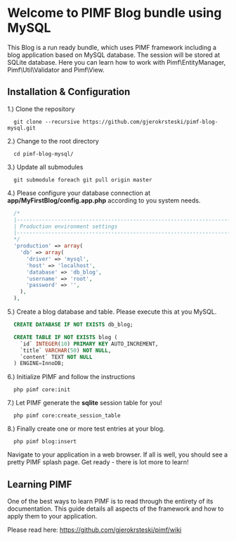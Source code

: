 Welcome to PIMF Blog bundle using MySQL
=======================================
This Blog is a run ready bundle, which uses PIMF framework including a blog application based on MySQL database.
The session will be stored at SQLite database. Here you can learn how to work with Pimf\EntityManager, Pimf\Util\Validator
and Pimf\View.

Installation & Configuration
----------------------------

1.) Clone the repository

```cli
  git clone --recursive https://github.com/gjerokrsteski/pimf-blog-mysql.git
```

2.) Change to the root directory

```cli
  cd pimf-blog-mysql/
```

3.) Update all submodules

```cli
  git submodule foreach git pull origin master
```

4.) Please configure your database connection at **app/MyFirstBlog/config.app.php** according to you system needs.

```php
  /*
  |------------------------------------------------------------------------
  | Production environment settings
  |------------------------------------------------------------------------
  */
  'production' => array(
    'db' => array(
      'driver' => 'mysql',
      'host' => 'localhost',
      'database' => 'db_blog',
      'username' => 'root',
      'password' => '',
    ),
  ),
```

5.) Create a blog database and table. Please execute this at you MySQL.

```sql
  CREATE DATABASE IF NOT EXISTS db_blog;

  CREATE TABLE IF NOT EXISTS blog (
    `id` INTEGER(10) PRIMARY KEY AUTO_INCREMENT,
    `title` VARCHAR(50) NOT NULL,
    `content` TEXT NOT NULL
  ) ENGINE=InnoDB;
```

6.) Initialize PIMF and follow the instructions

```cli
  php pimf core:init
```

7.) Let PIMF generate the **sqlite** session table for you!

```cli
  php pimf core:create_session_table
```

8.) Finally create one or more test entries at your blog.

```cli
  php pimf blog:insert
```

Navigate to your application in a web browser. If all is well, you should see a pretty PIMF splash page.
Get ready - there is lot more to learn!

Learning PIMF
-------------
One of the best ways to learn PIMF is to read through the entirety of its documentation. This guide details all
aspects of the framework and how to apply them to your application.

Please read here: https://github.com/gjerokrsteski/pimf/wiki

